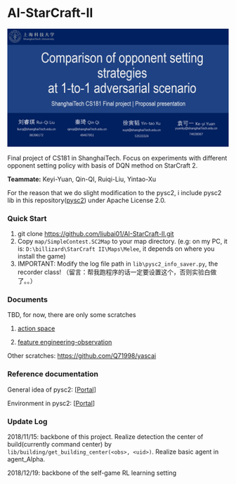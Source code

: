 # AI-StarCraft-II
![](https://github.com/liubai01/AI-StarCraft-II/blob/master/img/header.png)

Final project of CS181 in ShanghaiTech. Focus on experiments with different opponent setting policy with basis of DQN method on StarCraft 2.

**Teammate:** Keyi-Yuan, Qin-QI, Ruiqi-Liu, Yintao-Xu

For the reason that we do slight modification to the pysc2, i include pysc2 lib in this repository([pysc2](https://github.com/deepmind/pysc2)) under Apache License 2.0. 

### **Quick Start**

1. git clone https://github.com/liubai01/AI-StarCraft-II.git
2. Copy `map/SimpleContest.SC2Map` to your map directory. (e.g: on my PC, it is: `D:\billizard\StarCraft II\Maps\Melee`, it depends on where you install the game)
3. IMPORTANT: Modify the log file path in `lib\pysc2_info_saver.py`, the recorder class! （留言：帮我跑程序的话一定要设置这个，否则实验白做了。。）

### Documents

TBD, for now, there are only some scratches

1. [action space](https://github.com/liubai01/AI-StarCraft-II/blob/master/documents/action_space.md)

2. [feature engineering-observation](https://github.com/liubai01/AI-StarCraft-II/blob/master/documents/observation.md)

Other scratches: https://github.com/Q71998/yascai

### Reference documentation

General idea of pysc2: [[Portal](https://github.com/deepmind/pysc2)]

Environment in pysc2: [[Portal](https://github.com/deepmind/pysc2/blob/master/docs/environment.md)]

### **Update Log**

2018/11/15: backbone of this project. Realize detection the center of build(currently command center) by `lib/building/get_building_center(<obs>, <uid>)`. Realize basic agent in agent_Alpha.

2018/12/19: backbone of the self-game RL learning setting